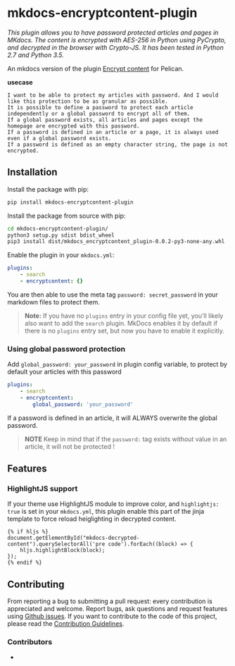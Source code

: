 # mkdocs-encryptcontent-plugin

*This plugin allows you to have password protected articles and pages in MKdocs. The content is encrypted with AES-256 in Python using PyCrypto, and decrypted in the browser with Crypto-JS. It has been tested in Python 2.7 and Python 3.5.*

An mkdocs version of the plugin [Encrypt content](https://github.com/mindcruzer/pelican-encrypt-content) for Pelican.

**usecase**

```
I want to be able to protect my articles with password. And I would like this protection to be as granular as possible.
It is possible to define a password to protect each article independently or a global password to encrypt all of them.
If a global password exists, all articles and pages except the homepage are encrypted with this password.
If a password is defined in an article or a page, it is always used even if a global password exists.
If a password is defined as an empty character string, the page is not encrypted.
```

## Installation

Install the package with pip:

```bash
pip install mkdocs-encryptcontent-plugin
```

Install the package from source with pip:

```bash
cd mkdocs-encryptcontent-plugin/
python3 setup.py sdist bdist_wheel
pip3 install dist/mkdocs_encryptcontent_plugin-0.0.2-py3-none-any.whl
```

Enable the plugin in your `mkdocs.yml`:

```yaml
plugins:
    - search
    - encryptcontent: {}
```

You are then able to use the meta tag `password: secret_password` in your markdown files to protect them.

> **Note:** If you have no `plugins` entry in your config file yet, you'll likely also want to add the `search` plugin. MkDocs enables it by default if there is no `plugins` entry set, but now you have to enable it explicitly.


### Using global password protection

Add `global_password: your_password` in plugin config variable, to protect by default your articles with this password

```yaml
plugins:
    - search
    - encryptcontent:
        global_password: 'your_password'
```

If a password is defined in an article, it will ALWAYS overwrite the global password. 

> **NOTE** Keep in mind that if the `password:` tag exists without value in an article, it will not be protected !


## Features

### HighlightJS support

If your theme use HighlightJS module to improve color, and `highlightjs: true` is set in your `mkdocs.yml`, this plugin enable this part of the jinja template to force reload heiglighting in decrypted content.

```jinja
{% if hljs %}
document.getElementById("mkdocs-decrypted-content").querySelectorAll('pre code').forEach((block) => {
    hljs.highlightBlock(block);
});
{% endif %}
```

## Contributing

From reporting a bug to submitting a pull request: every contribution is appreciated and welcome.
Report bugs, ask questions and request features using [Github issues][github-issues].
If you want to contribute to the code of this project, please read the [Contribution Guidelines][contributing].

[mkdocs-plugins]: http://www.mkdocs.org/user-guide/plugins/
[github-issues]: https://github.com/CoinK0in/mkdocs-encryptcontent-plugin/issues
[contributing]: CONTRIBUTING.md

### Contributors

- [](https://github.com/)

